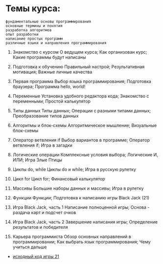 # Темы курса:
```
фундаментальные основы программирования
основные термины и понятия
разработка алгоритмов
опыт разработки
написание простых программ
различные языки и направления программирования

```

1. Знакомство с курсом
О ведущем курса; Как организован курс; Какие программы будут написаны


2. Подготовка к обучению
Правильный настрой; Результативная мотивация; Важные личные качества


3. Первая программа
Выбор языка программирования; Подготовка браузера; Программа hello, world!


4. Переменные
Установка удобного редактора кода; Знакомство с переменными; Простой калькулятор


5. Типы данных
Типы данных; Операции с разными типами данных; Преобразование типов данных


6. Алгоритмы и блок-схемы
Алгоритмическое мышление; Визуальные блок-схемы


7. Оператор ветвления if
Выбор вариантов в программе; Оператор ветвления if; Игра в загадки


8. Логические операции
Комплексные условия выбора; Логические И, ИЛИ; Игра Злые Птицы


9. Циклы do, while
Циклы do и while; Игра в русскую рулетку


10. Цикл for
Цикл for; Финансовый калькулятор


11. Массивы
Большие наборы данных и массивы; Игра в рулетку


12. Функции
Функции; Подготовка к написанию игры Black Jack (21)


13. Игра Black Jack, часть 1
Написание полноценной игры; Основа - раздача карт и подсчет очков


14. Игра Black Jack, часть 2
Завершение написания игры; Определение результатов и победителя


15. Карьера программиста
Обзор основных направлений в программировании; Как выбрать язык программирования; Чему учиться дальше



* [исходный код игры 21](https://github.com/tsvetkovpro/js/tree/master/cources/others/geekbrains/)









